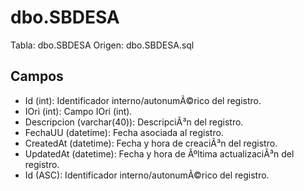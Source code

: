 ﻿# dbo.SBDESA

Tabla: dbo.SBDESA
Origen: dbo.SBDESA.sql

## Campos

- Id (int): Identificador interno/autonumÃ©rico del registro.
- IOri (int): Campo IOri (int).
- Descripcion (varchar(40)): DescripciÃ³n del registro.
- FechaUU (datetime): Fecha asociada al registro.
- CreatedAt (datetime): Fecha y hora de creaciÃ³n del registro.
- UpdatedAt (datetime): Fecha y hora de Ãºltima actualizaciÃ³n del registro.
- Id (ASC): Identificador interno/autonumÃ©rico del registro.

